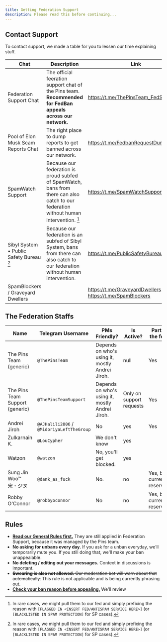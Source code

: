 ```yaml
---
title: Getting Federation Support
description: Please read this before continuing...
---
```


## Contact Support

To contact support, we made a table for you to lessen our time explaining stuff.

| Chat | Description | Link |
| ----- | ----- | ----- |
| Federation Support Chat | The official feeration support chat of the Pins team. **Recommended for FedBan appeals across our network.** | <https://t.me/ThePinsTeam_FedSupport> |
| Pool of Elon Musk Scam Reports Chat | The right place to dump reports to get banned across our network. | <https://t.me/FedbanRequestDumpingHub> |
| SpamWatch Support | Because our federation is proud subfed of SpamWatch, bans from there can also catch to our federation without human intervention. [^1] | <https://t.me/SpamWatchSupport> |
| Sibyl System • Public Safety Bureau [^1] | Because our federation is an subfed of Sibyl System, bans from there can also catch to our federation without human intervention. | <https://t.me/PublicSafetyBureau>
| SpamBlockers / Graveyard Dwellers | | <https://t.me/GraveyardDwellers> / <https://t.me/SpamBlockers>

## The Federation Staffs

| Name | Telegram Username | PMs Friendly? | Is Active? | Part of the fed?
| ----- | ----- | ----- | ----- | ---
| The Pins Team (generic) | `@ThePinsTeam` | Depends on who's using it, mostly Andrei Jiroh. | null | Yes
| The Pins Team Support (generic) | `@ThePinsTeamSupport` | Depends on who's using it, mostly Andrei Jiroh. | Only on support requests | Yes
| Andrei Jiroh | `@AJHalili2006` / `@MidoriyaLeftTheGroup` | No | yes | Yes
| ‌Zulkarnain ‌K. | `@LouCypher` | We don't know | yes |
| Watzon | `@watzon` | No, you'll get blocked. | yes |
| Sung Jin Woo™ 宋・ジヌ | `@dank_as_fuck` | No. | no | Yes, but currently reserved.
| Robby O'Connor | `@robbyoconnor` | No | no | Yes, but currently reserved.

## Rules

- [**Read our General Rules first.**](https://telegra.ph/Community-Hub-Network-Rules-for-Telegram-Chats-05-24) They are still applied in
Federation Support, because it was managed by the Pins team.
- **No asking for unbans every day.** If you ask for a unban everyday, we'll temporarily mute you. If you still doing that, we'll
make your ban unappealable.
- **No deleting / editing out your messages.** Context in discussions is important.
- ~~**Swearing is also not allowed.** Our moderation bot will warn about that automatically.~~ This rule is not applicable and is being currently phrasing out.
- [**Check your ban reason before appealing.**](../fedban-reasons.md) We'll review

[^1]: In rare cases, we might pull them to our fed and simply prefixing the reason with `[FLAGGED IN <INSERT FED/ANTISPAM SERVICE HERE>]` (or `[BLACKLISTED IN SPAM PROTECTION]` for SP cases).